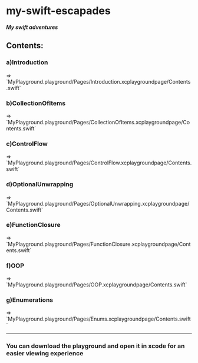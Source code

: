 # my-swift-escapades
<strong><em>My swift adventures</em></strong>

## Contents:
<h3>a)Introduction</h3> =>      `MyPlayground.playground/Pages/Introduction.xcplaygroundpage/Contents.swift`<br>
<h3>b)CollectionOfItems</h3> => `MyPlayground.playground/Pages/CollectionOfItems.xcplaygroundpage/Contents.swift`<br>
<h3>c)ControlFlow</h3> =>       `MyPlayground.playground/Pages/ControlFlow.xcplaygroundpage/Contents.swift`<br>
<h3>d)OptionalUnwrapping</h3> => `MyPlayground.playground/Pages/OptionalUnwrapping.xcplaygroundpage/Contents.swift`<br>
<h3>e)FunctionClosure</h3> =>    `MyPlayground.playground/Pages/FunctionClosure.xcplaygroundpage/Contents.swift`<br>
<h3>f)OOP</h3> =>                `MyPlayground.playground/Pages/OOP.xcplaygroundpage/Contents.swift`<br>
<h3>g)Enumerations</h3> =>                `MyPlayground.playground/Pages/Enums.xcplaygroundpage/Contents.swift`<br>

<hr>
<h3>You can download the playground and open it in xcode for an easier viewing experience</h3>
